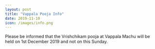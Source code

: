 ```yaml
---
layout: post
title: "Vappala Pooja Info"
date: 2019-11-10
icon: /images/info.png
---
```



Please be informed that the Vrishchikam pooja at Vappala Machu will be held on 1st December 2019 and not on this Sunday.
